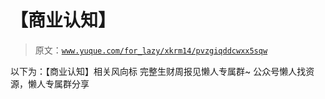# 【商业认知】

> 原文：[`www.yuque.com/for_lazy/xkrm14/pvzgiqddcwxx5sqw`](https://www.yuque.com/for_lazy/xkrm14/pvzgiqddcwxx5sqw)

<ne-p id="u233014f6" data-lake-id="u233014f6"><ne-text id="u3bed046e">以下为：【商业认知】相关风向标</ne-text></ne-p> <ne-p id="u4d071d9c" data-lake-id="u4d071d9c"><ne-text id="u1b65b5c9">完整生财周报见懒人专属群~</ne-text></ne-p> <ne-p id="uc70087b5" data-lake-id="uc70087b5"><ne-text id="u4e321627">公众号懒人找资源，懒人专属群分享</ne-text></ne-p>